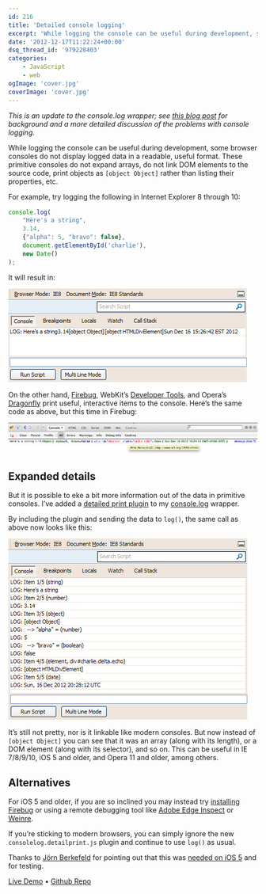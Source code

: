 ```yaml
---
id: 216
title: 'Detailed console logging'
excerpt: 'While logging the console can be useful during development, some browser consoles do not display logged data in a readable, useful format. These primitive consoles do not expand arrays, do not link DOM elements to the source code, print objects as `[object Object]` rather than listing their properties, etc.'
date: '2012-12-17T11:22:24+00:00'
dsq_thread_id: '979228403'
categories:
    - JavaScript
    - web
ogImage: 'cover.jpg'
coverImage: 'cover.jpg'
---
```


_This is an update to the console.log wrapper; see [this blog post](http://patik.com/blog/complete-cross-browser-console-log/) for background and a more detailed discussion of the problems with console logging._

While logging the console can be useful during development, some browser consoles do not display logged data in a readable, useful format. These primitive consoles do not expand arrays, do not link DOM elements to the source code, print objects as `[object Object]` rather than listing their properties, etc.

For example, try logging the following in Internet Explorer 8 through 10:

```js
console.log(
    "Here's a string",
    3.14,
    {"alpha": 5, "bravo": false},
    document.getElementById('charlie'),
    new Date()
);
```

It will result in:

![IE8 without detailed print](ie8-without-detail-print.png)

On the other hand, [Firebug](http://getfirebug.com/), WebKit’s [Developer Tools](https://developers.google.com/chrome-developer-tools/docs/overview), and Opera’s [Dragonfly](http://www.opera.com/dragonfly/) print useful, interactive items to the console. Here’s the same code as above, but this time in Firebug:

![Firebug running in Firefox](consolelog.firebug.png)

## Expanded details

But it is possible to eke a bit more information out of the data in primitive consoles. I’ve added a [detailed print plugin](https://github.com/patik/console.log-wrapper) to my [console.log](http://patik.com/blog/complete-cross-browser-console-log/) wrapper.

By including the plugin and sending the data to `log()`, the same call as above now looks like this:

![IE8 with detailed print](ie8-with-detail-print.png)

It’s still not pretty, nor is it linkable like modern consoles. But now instead of `[object Object]` you can see that it was an array (along with its length), or a DOM element (along with its selector), and so on. This can be useful in IE 7/8/9/10, iOS 5 and older, and Opera 11 and older, among others.

## Alternatives

For iOS 5 and older, if you are so inclined you may instead try [installing Firebug](http://www.hongkiat.com/blog/installing-firebug-browsers-ios/) or using a remote debugging tool like [Adobe Edge Inspect](http://html.adobe.com/edge/inspect/) or [Weinre](http://people.apache.org/~pmuellr/weinre/docs/latest/).

If you’re sticking to modern browsers, you can simply ignore the new `consolelog.detailprint.js` plugin and continue to use `log()` as usual.

Thanks to [Jörn Berkefeld](http://www.bittubes.com/) for pointing out that this was [needed on iOS 5](https://github.com/patik/console.log-wrapper/issues/7) and for testing.

[Live Demo](http://patik.com/code/console-log-polyfill/)&nbsp;&bull;&nbsp;[Github Repo](https://github.com/patik/console.log-wrapper)
